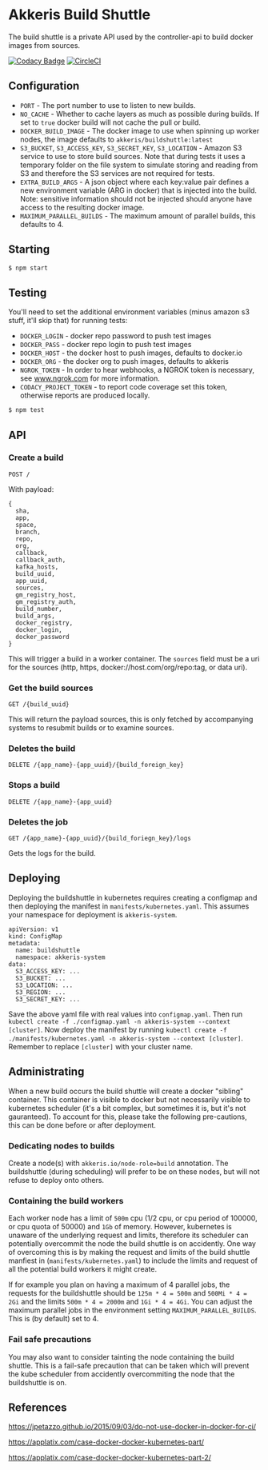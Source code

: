 # Akkeris Build Shuttle

The build shuttle is a private API used by the controller-api to build docker images from sources.

[![Codacy Badge](https://api.codacy.com/project/badge/Grade/d6d102f668cf40f2856c85bbe3b9d45b)](https://www.codacy.com/app/Akkeris/buildshuttle?utm_source=github.com&amp;utm_medium=referral&amp;utm_content=akkeris/buildshuttle&amp;utm_campaign=Badge_Grade)
[![CircleCI](https://circleci.com/gh/akkeris/buildshuttle.svg?style=svg)](https://circleci.com/gh/akkeris/buildshuttle)

## Configuration

*  `PORT` - The port number to use to listen to new builds.
*  `NO_CACHE` - Whether to cache layers as much as possible during builds. If set to `true` docker build will not cache the pull or build.
*  `DOCKER_BUILD_IMAGE` - The docker image to use when spinning up worker nodes, the image defaults to `akkeris/buildshuttle:latest`
*  `S3_BUCKET`, `S3_ACCESS_KEY`, `S3_SECRET_KEY`, `S3_LOCATION` - Amazon S3 service to use to store build sources. Note that during tests it uses a temporary folder on the file system to simulate storing and reading from S3 and therefore the S3 services are not required for tests.
*  `EXTRA_BUILD_ARGS` - A json object where each key:value pair defines a new environment variable (ARG in docker) that is injected into the build. Note: sensitive information should not be injected should anyone have access to the resulting docker image.
*  `MAXIMUM_PARALLEL_BUILDS` - The maximum amount of parallel builds, this defaults to 4.

## Starting

```bash
$ npm start
```

## Testing

You'll need to set the additional environment variables (minus amazon s3 stuff, it'll skip that) for running tests:

*  `DOCKER_LOGIN` - docker repo password to push test images
*  `DOCKER_PASS` - docker repo login to push test images
*  `DOCKER_HOST` - the docker host to push images, defaults to docker.io
*  `DOCKER_ORG` - the docker org to push images, defaults to akkeris
*  `NGROK_TOKEN` - In order to hear webhooks, a NGROK token is necessary, see www.ngrok.com for more information.
*  `CODACY_PROJECT_TOKEN` - to report code coverage set this token, otherwise reports are produced locally.

```bash
$ npm test
```

## API

### Create a build

`POST /`

With payload:

```
{
  sha, 
  app,
  space, 
  branch, 
  repo, 
  org, 
  callback,
  callback_auth,
  kafka_hosts,
  build_uuid, 
  app_uuid, 
  sources,
  gm_registry_host,
  gm_registry_auth,
  build_number,
  build_args, 
  docker_registry, 
  docker_login, 
  docker_password
}
```

This will trigger a build in a worker container. The `sources` field must be a uri for the sources (http, https, docker://host.com/org/repo:tag, or data uri).

### Get the build sources

`GET /{build_uuid}`

This will return the payload sources, this is only fetched by accompanying systems to resubmit builds or to examine sources.

### Deletes the build

`DELETE /{app_name}-{app_uuid}/{build_foreign_key}`

### Stops a build

`DELETE /{app_name}-{app_uuid}`

### Deletes the job

`GET /{app_name}-{app_uuid}/{build_foriegn_key}/logs`

Gets the logs for the build.

## Deploying

Deploying the buildshuttle in kubernetes requires creating a configmap and then deploying the manifest in `manifests/kubernetes.yaml`. This assumes your namespace for deployment is `akkeris-system`.

```
apiVersion: v1
kind: ConfigMap
metadata:
  name: buildshuttle
  namespace: akkeris-system
data:
  S3_ACCESS_KEY: ...
  S3_BUCKET: ...
  S3_LOCATION: ...
  S3_REGION: ...
  S3_SECRET_KEY: ...
```

Save the above yaml file with real values into `configmap.yaml`.  Then run `kubectl create -f ./configmap.yaml -n akkeris-system --context [cluster]`.  Now deploy the manifest by running `kubectl create -f ./manifests/kubernetes.yaml -n akkeris-system --context [cluster]`.  Remember to replace `[cluster]` with your cluster name.

## Administrating

When a new build occurs the build shuttle will create a docker "sibling" container. This container is visible to docker but not necessarily visible to kubernetes scheduler (it's a bit complex, but sometimes it is, but it's not gauranteed).  To account for this, please take the following pre-cautions, this can be done before or after deployment.

### Dedicating nodes to builds

Create a node(s) with `akkeris.io/node-role=build` annotation. The buildshuttle (during scheduling) will prefer to be on these nodes, but will not refuse to deploy onto others.

### Containing the build workers

Each worker node has a limit of `500m` cpu (1/2 cpu, or cpu period of 100000, or cpu quota of 50000) and `1Gb` of memory. However, kubernetes is unaware of the underlying request and limits, therefore its scheduler can potentially overcommit the node the build shuttle is on accidently. One way of overcoming this is by making the request and limits of the build shuttle manfiest in (`manifests/kubernetes.yaml`) to include the limits and request of all the potential build workers it might create. 

If for example you plan on having a maximum of 4 parallel jobs, the requests for the buildshuttle should be `125m * 4 = 500m` and `500Mi * 4 = 2Gi` and the limits `500m * 4 = 2000m` and `1Gi * 4 = 4Gi`. You can adjust the maximum parallel jobs in the environment setting `MAXIMUM_PARALLEL_BUILDS`. This is (by default) set to 4.

### Fail safe precautions

You may also want to consider tainting the node containing the build shuttle.  This is a fail-safe precaution that can be taken which will prevent the kube scheduler from accidently overcommiting the node that the buildshuttle is on.

## References

https://jpetazzo.github.io/2015/09/03/do-not-use-docker-in-docker-for-ci/

https://applatix.com/case-docker-docker-kubernetes-part/

https://applatix.com/case-docker-docker-kubernetes-part-2/
